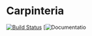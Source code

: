 # Carpinteria

[![Build Status](https://api.travis-ci.org/Dipiert/carpinteria.svg?branch=master)](https://travis-ci.org/Dipiert/carpinteria)
[![Documentatio](https://codedocs.xyz/Dipiert/carpinteria.svg)

